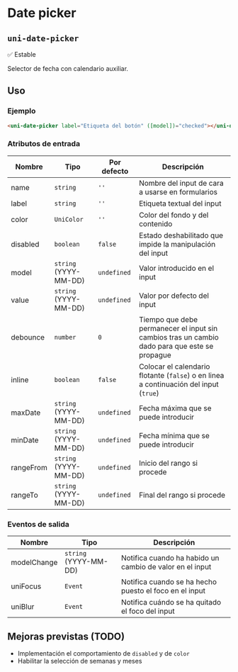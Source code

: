 Date picker
===================
`uni-date-picker`
---
:white_check_mark: Estable

Selector de fecha con calendario auxiliar.

## Uso

### Ejemplo

```html
<uni-date-picker label="Etiqueta del botón" ([model])="checked"></uni-date-picker>
```

### Atributos de entrada

| Nombre      | Tipo                    | Por defecto | Descripción 
| ----------- | ----------------------- | ----------- | -----------
| name        | `string`                | `''`        | Nombre del input de cara a usarse en formularios
| label       | `string`                | `''`        | Etiqueta textual del input
| color       | `UniColor`              | `''`        | Color del fondo y del contenido
| disabled    | `boolean`               | `false`     | Estado deshabilitado que impide la manipulación del input
| model       | `string` (YYYY-MM-DD)   | `undefined` | Valor introducido en el input
| value       | `string` (YYYY-MM-DD)   | `undefined` | Valor por defecto del input
| debounce    | `number`                | `0`         | Tiempo que debe permanecer el input sin cambios tras un cambio dado para que este se propague
| inline      | `boolean`               | `false`     | Colocar el calendario flotante (`false`) o en linea a continuación del input (`true`)
| maxDate     | `string` (YYYY-MM-DD)   | `undefined` | Fecha máxima que se puede introducir
| minDate     | `string` (YYYY-MM-DD)   | `undefined` | Fecha mínima que se puede introducir
| rangeFrom   | `string` (YYYY-MM-DD)   | `undefined` | Inicio del rango si procede
| rangeTo     | `string` (YYYY-MM-DD)   | `undefined` | Final del rango si procede

### Eventos de salida

| Nombre          | Tipo                  | Descripción
| --------------- | --------------------- | -----------
| modelChange     | `string` (YYYY-MM-DD) | Notifica cuando ha habido un cambio de valor en el input
| uniFocus        | `Event`               | Notifica cuando se ha hecho puesto el foco en el input
| uniBlur         | `Event`               | Notifica cuándo se ha quitado el foco del input

## Mejoras previstas (TODO)

- Implementación el comportamiento de `disabled` y de `color`
- Habilitar la selección de semanas y meses
